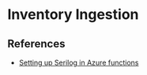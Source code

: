 # Inventory Ingestion

## References

* [Setting up Serilog in Azure functions](https://stackoverflow.com/questions/71034036/how-to-setup-serilog-with-azure-functions-v4-correctly)